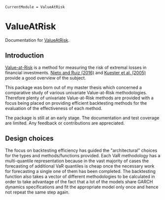 ```@meta
CurrentModule = ValueAtRisk
```

# ValueAtRisk

Documentation for [ValueAtRisk](https://github.com/chm-von-tla/ValueAtRisk.jl).

## Introduction

[Value-at-Risk](https://en.wikipedia.org/wiki/Value_at_risk) is a method for measuring the risk of extremal losses in financial investments. [Nieto and Ruiz (2016)](https://doi.org/10.1016/j.ijforecast.2015.08.003) and [Kuester et al. (2005)](https://doi.org/10.1093/jjfinec/nbj002) provide a good overview of the subject. 

This package was born out of my master thesis which concerned a comparative study of various univariate Value-at-Risk methodologies. Therefore plenty of univariate Value-at-Risk methods are provided with a focus being placed on providing efficient backtesting methods for the evaluation of the effectiveness of each method. 

The package is still at an early stage. The documentation and test coverage are limited. Any feedback or contributions are appreciated.

## Design choices
The focus on backtesting efficiency has guided the "architectural" choices for the types and methods/functions provided. Each VaR methodology has a multi-quantile representation because in the vast majority of cases the forecasting of additional VaR quantiles is cheap once the necessary work for forecasting a single one of them has been completed. The backtesting function also takes a vector of different methodologies to be calculated in order to take advantage of the fact that a lot of the models share GARCH dynamics specifications and fit the appropriate model only once and hence not repeat the same step again.
